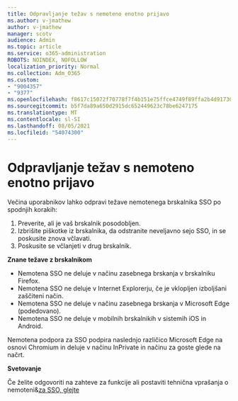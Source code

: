 ```yaml
---
title: Odpravljanje težav s nemoteno enotno prijavo
ms.author: v-jmathew
author: v-jmathew
manager: scotv
audience: Admin
ms.topic: article
ms.service: o365-administration
ROBOTS: NOINDEX, NOFOLLOW
localization_priority: Normal
ms.collection: Adm_O365
ms.custom:
- "9004357"
- "9377"
ms.openlocfilehash: f8617c15072f70778f7f4b151e75ffce4749f89ffa2b4d91730937c26aaeabbb
ms.sourcegitcommit: b5f7da89a650d2915dc652449623c78be6247175
ms.translationtype: MT
ms.contentlocale: sl-SI
ms.lasthandoff: 08/05/2021
ms.locfileid: "54074300"
---
```

# <a name="troubleshoot-seamless-single-sign-on-sso-browser-issues"></a>Odpravljanje težav s nemoteno enotno prijavo

Večina uporabnikov lahko odpravi težave nemotenega brskalnika SSO po spodnjih korakih:

1. Preverite, ali je vaš brskalnik posodobljen.
2. Izbrišite piškotke iz brskalnika, da odstranite neveljavno sejo SSO, in se poskusite znova včlavati.
3. Poskusite se včlanjeti v drug brskalnik.

**Znane težave z brskalnikom**

- Nemotena SSO ne deluje v načinu zasebnega brskanja v brskalniku Firefox.
- Nemotena SSO ne deluje v Internet Explorerju, če je vklopljen izboljšani zaščiteni način.
- Nemotena SSO ne deluje v načinu zasebnega brskanja v Microsoft Edge (podedovano).
- Nemotena SSO ne deluje v mobilnih brskalnikih v sistemih iOS in Android.

Nemotena podpora za SSO podpira naslednjo različico Microsoft Edge na osnovi Chromium in deluje v načinu InPrivate in načinu za goste glede na načrt.

**Svetovanje**

Če želite odgovoriti na zahteve za funkcije ali postaviti tehnična vprašanja o nemoteni&[za SSO, glejte](https://docs.microsoft.com/answers/topics/azure-ad-single-sign-on.html)
